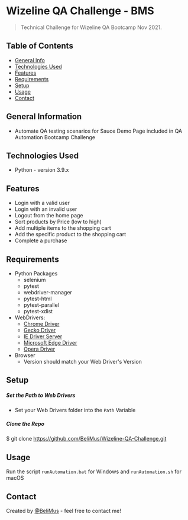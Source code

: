 
# Wizeline QA Challenge - BMS  
> Technical Challenge for Wizeline QA Bootcamp Nov 2021.  
  
## Table of Contents  
* [General Info](#general-information)  
* [Technologies Used](#technologies-used)  
* [Features](#features) 
* [Requirements](#requirements)  
* [Setup](#setup)  
* [Usage](#usage)  
* [Contact](#contact)  
  
## General Information  
  
- Automate QA testing scenarios for Sauce Demo Page included in QA Automation Bootcamp Challenge  
  
## Technologies Used  
- Python - version 3.9.x  
  
  
## Features  
- Login with a valid user  
- Login with an invalid user  
- Logout from the home page  
- Sort products by Price (low to high)  
- Add multiple items to the shopping cart  
- Add the specific product to the shopping cart  
- Complete a purchase  
  
  
## Requirements  
- Python Packages  
  - selenium  
  - pytest  
  - webdriver-manager  
  - pytest-html  
  - pytest-parallel  
  - pytest-xdist  
- WebDrivers:  
  - [Chrome Driver](https://chromedriver.chromium.org/)  
  - [Gecko Driver](https://github.com/mozilla/geckodriver)  
  - [IE Driver Server](https://www.selenium.dev/downloads/)  
  - [Microsoft Edge Driver](https://developer.microsoft.com/en-us/microsoft-edge/tools/webdriver/)  
  - [Opera Driver](https://github.com/operasoftware/operachromiumdriver/releases)  
- Browser  
  - Version should match your Web Driver's Version  
  
## Setup  
  
##### Set the Path to Web Drivers  
  
- Set your Web Drivers folder into the `Path` Variable  
  
##### Clone the Repo  
  
 $ git clone https://github.com/BeliMus/Wizeline-QA-Challenge.git  

## Usage  
  
Run the script `runAutomation.bat` for Windows and `runAutomation.sh` for macOS  

  
## Contact  
Created by [@BeliMus](https://www.linkedin.com/in/musb890725) - feel free to contact me!

